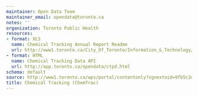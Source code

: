 ```yaml
---
maintainer: Open Data Team
maintainer_email: opendata@toronto.ca
notes: ''
organization: Toronto Public Health
resources:
- format: XLS
  name: Chemical Tracking Annual Report Readme
  url: http://www1.toronto.ca/City_Of_Toronto/Information_&_Technology/Open_Data/Data_Sets/Assets/Files/ChemicalTrackingReadme.xls
- format: HTML
  name: Chemical Tracking Data API
  url: http://app.toronto.ca/opendata/ctpd.html
schema: default
source: http://www1.toronto.ca/wps/portal/contentonly?vgnextoid=9fb5c3dccb8c8310VgnVCM1000003dd60f89RCRD&vgnextchannel=1a66e03bb8d1e310VgnVCM10000071d60f89RCRD
title: Chemical Tracking (ChemTrac)
---
```

